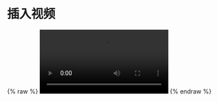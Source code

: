 # 插入视频

{% raw %}
<video controls preload="auto" id="my-video" class="video-js" src="./resource/plc自动洗车监控.mp4"></video>
{% endraw %}